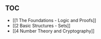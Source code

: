 ## TOC
- [[1 The Foundations - Logic and Proofs]]
- [[2 Basic Structures - Sets]]
- [[4 Number Theory and Cryptography]]